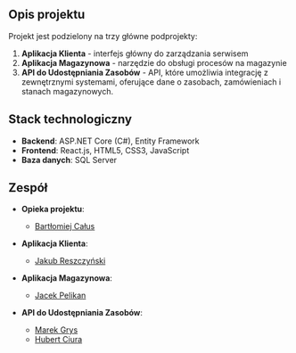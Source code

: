 ## Opis projektu

Projekt jest podzielony na trzy główne podprojekty:
1. **Aplikacja Klienta** - interfejs główny do zarządzania serwisem
2. **Aplikacja Magazynowa** - narzędzie do obsługi procesów na magazynie
3. **API do Udostępniania Zasobów** - API, które umożliwia integrację z zewnętrznymi systemami, oferujące dane o zasobach, zamówieniach i stanach magazynowych.

## Stack technologiczny

- **Backend**: ASP.NET Core (C#), Entity Framework
- **Frontend**: React.js, HTML5, CSS3, JavaScript
- **Baza danych**: SQL Server

## Zespół

- **Opieka projektu**:
  - [Bartłomiej Całus](https://github.com/BartlomiejCalus)

- **Aplikacja Klienta**: 
  - [Jakub Reszczyński](https://github.com/JakubReszczynski)
  
- **Aplikacja Magazynowa**: 
  - [Jacek Pelikan](https://github.com/Jacek912)

- **API do Udostępniania Zasobów**: 
  - [Marek Grys](https://github.com/MarekGrys)
  - [Hubert Ciura](https://github.com/HubertCiura)
